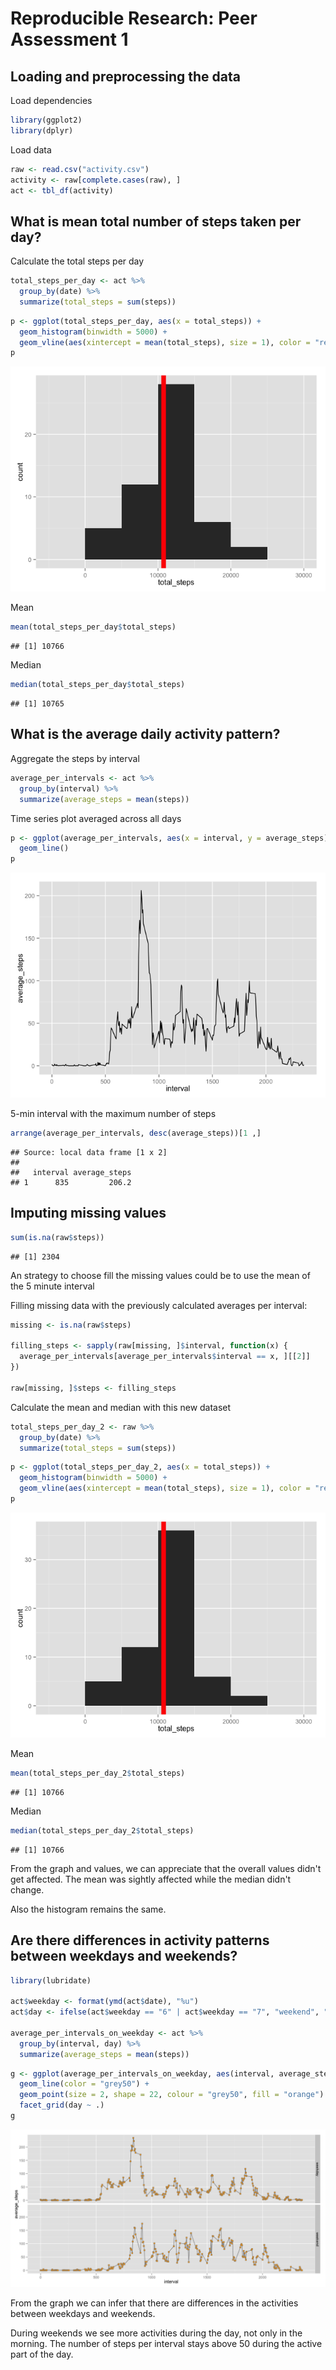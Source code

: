 # Reproducible Research: Peer Assessment 1


## Loading and preprocessing the data

Load dependencies


```r
library(ggplot2)
library(dplyr)
```

Load data


```r
raw <- read.csv("activity.csv")
activity <- raw[complete.cases(raw), ]
act <- tbl_df(activity)
```

## What is mean total number of steps taken per day?

Calculate the total steps per day


```r
total_steps_per_day <- act %>%
  group_by(date) %>%
  summarize(total_steps = sum(steps))
```


```r
p <- ggplot(total_steps_per_day, aes(x = total_steps)) +
  geom_histogram(binwidth = 5000) +
  geom_vline(aes(xintercept = mean(total_steps), size = 1), color = "red")
p
```

![plot of chunk unnamed-chunk-4](./PA1_template_files/figure-html/unnamed-chunk-4.png) 

Mean


```r
mean(total_steps_per_day$total_steps)
```

```
## [1] 10766
```

Median


```r
median(total_steps_per_day$total_steps)
```

```
## [1] 10765
```

## What is the average daily activity pattern?

Aggregate the steps by interval


```r
average_per_intervals <- act %>%
  group_by(interval) %>%
  summarize(average_steps = mean(steps))
```

Time series plot averaged across all days


```r
p <- ggplot(average_per_intervals, aes(x = interval, y = average_steps)) +
  geom_line()
p
```

![plot of chunk unnamed-chunk-8](./PA1_template_files/figure-html/unnamed-chunk-8.png) 

5-min interval with the maximum number of steps


```r
arrange(average_per_intervals, desc(average_steps))[1 ,]
```

```
## Source: local data frame [1 x 2]
## 
##   interval average_steps
## 1      835         206.2
```

## Imputing missing values


```r
sum(is.na(raw$steps))
```

```
## [1] 2304
```

An strategy to choose fill the missing values could be to use the mean of the 5 minute interval

Filling missing data with the previously calculated averages per interval:


```r
missing <- is.na(raw$steps)

filling_steps <- sapply(raw[missing, ]$interval, function(x) {
  average_per_intervals[average_per_intervals$interval == x, ][[2]]
})

raw[missing, ]$steps <- filling_steps
```

Calculate the mean and median with this new dataset


```r
total_steps_per_day_2 <- raw %>%
  group_by(date) %>%
  summarize(total_steps = sum(steps))
```


```r
p <- ggplot(total_steps_per_day_2, aes(x = total_steps)) +
  geom_histogram(binwidth = 5000) +
  geom_vline(aes(xintercept = mean(total_steps), size = 1), color = "red")
p
```

![plot of chunk unnamed-chunk-13](./PA1_template_files/figure-html/unnamed-chunk-13.png) 

Mean


```r
mean(total_steps_per_day_2$total_steps)
```

```
## [1] 10766
```

Median


```r
median(total_steps_per_day_2$total_steps)
```

```
## [1] 10766
```

From the graph and values, we can appreciate that the overall values didn't get affected.
The mean was sightly affected while the median didn't change.

Also the histogram remains the same.


## Are there differences in activity patterns between weekdays and weekends?


```r
library(lubridate)

act$weekday <- format(ymd(act$date), "%u")
act$day <- ifelse(act$weekday == "6" | act$weekday == "7", "weekend", "weekday")

average_per_intervals_on_weekday <- act %>%
  group_by(interval, day) %>%
  summarize(average_steps = mean(steps))
```


```r
g <- ggplot(average_per_intervals_on_weekday, aes(interval, average_steps)) +
  geom_line(color = "grey50") +
  geom_point(size = 2, shape = 22, colour = "grey50", fill = "orange") +
  facet_grid(day ~ .)
g
```

![plot of chunk unnamed-chunk-17](./PA1_template_files/figure-html/unnamed-chunk-17.png) 

From the graph we can infer that there are differences in the activities between
weekdays and weekends.

During weekends we see more activities during the day, not only in the morning.
The number of steps per interval stays above 50 during the active part of the day.
